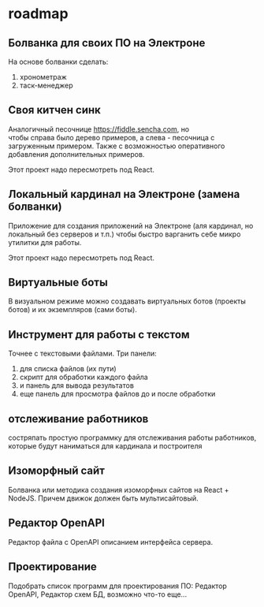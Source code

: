 # roadmap


## Болванка для своих ПО на Электроне
На основе болванки сделать:
1. хронометраж
2. таск-менеджер


## Своя китчен синк
Аналогичный песочнице https://fiddle.sencha.com, но  
чтобы справа было дерево примеров, а слева - песочница с загруженным примером.
Также с возможностью оперативного добавления дополнительных примеров.

Этот проект надо пересмотреть под React.


## Локальный кардинал на Электроне (замена болванки) 
Приложение для создания приложений на Электроне (аля кардинал, но локальный без серверов и т.п.)
чтобы быстро варганить себе микро утилитки для работы.

Этот проект надо пересмотреть под React.


## Виртуальные боты
В визуальном режиме можно создавать виртуальных ботов (проекты ботов) и их экземпляров (сами боты).


## Инструмент для работы с текстом
Точнее с текстовыми файлами.
Три панели:
1) для списка файлов (их пути)
2) скрипт для обработки каждого файла
3) и панель для вывода результатов
4) еще панель для просмотра файлов до и после обработки

## отслеживание работников
состряпать простую программку для отслеживания работы работников, которые будут наниматься для кардинала и построителя

## Изоморфный сайт
Болванка или методика создания изоморфных сайтов на React + NodeJS.
Причем движок должен быть мультисайтовый.

## Редактор OpenAPI
Редактор файла с OpenAPI описанием интерфейса сервера.

## Проектирование
Подобрать список программ для проектирования ПО:
Редактор OpenAPI,
Редактор схем БД,
возможно что-то еще...

